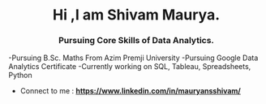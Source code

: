 <h1 align="center">Hi ,I am Shivam Maurya.</h1>
<h3 align="center">Pursuing Core Skills of Data Analytics.</h3>

-Pursuing B.Sc. Maths From Azim Premji University
-Pursuing Google Data Analytics Certificate
-Currently working on SQL, Tableau, Spreadsheets, Python
- Connect to me : **https://www.linkedin.com/in/mauryansshivam/**

